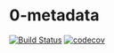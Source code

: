 # 0-metadata
[![Build Status](https://travis-ci.org/zero-os/0-metadata.svg?branch=master)](https://travis-ci.org/zero-os/0-metadata) [![codecov](https://codecov.io/gh/zero-os/0-metadata/branch/master/graph/badge.svg)](https://codecov.io/gh/zero-os/0-metadata)

